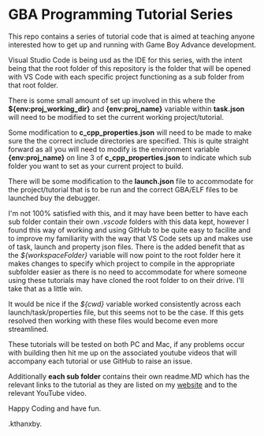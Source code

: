 # GBA Programming Tutorial Series

This repo contains a series of tutorial code that is aimed at teaching anyone interested how to get up and running with Game Boy Advance development.  

Visual Studio Code is being usd as the IDE for this series, with the intent being that the root folder of this repository is the folder that will be opened with VS Code with each specific project functioning as a sub folder from that root folder.  

There is some small amount of set up involved in this where the **${env:proj_working_dir}** and **{env:proj_name}** variable within **task.json** will need to be modified to set the current working project/tutorial.  

Some modification to **c_cpp_properties.json** will need to be made to make sure the the correct include directories are specified. This is quite straight forward as all you will need to modify is the environment variable **{env:proj_name}** on line 3 of **c_cpp_properties.json** to indicate which sub folder you want to set as your current project to build.  

There will be some modification to the **launch.json** file to accommodate for the project/tutorial that is to be run and the correct GBA/ELF files to be launched buy the debugger.  

I'm not 100% satisfied with this, and it may have been better to have each sub folder contain their own *.vscode* folders with this data kept, however I found this way of working and using GitHub to be quite easy to facilite and to improve my familiarity with the way that VS Code sets up and makes use of task, launch and property json files.  There is the added benefit that as the *${workspaceFolder}* variable will now point to the root folder here it makes changes to specify which project to compile in the appropriate subfolder easier as there is no need to accommodate for where someone using these tutorials may have cloned the root folder to on their drive. I'll take that as a little win.  

It would be nice if the *${cwd}* variable worked consistently across each launch/task/properties file, but this seems not to be the case. If this gets resolved then working with these files would become even more streamlined.

These tutorials will be tested on both PC and Mac, if any problems occur with building then hit me up on the associated youtube videos that will accompany each tutorial or use GitHub to raise an issue.  
  
Additionally **each sub folder** contains their own readme.MD which has the relevant links to the tutorial as they are listed on my [website](jamiedstewart.github.io) and to the relevant YouTube video.

Happy Coding and have fun.

.kthanxby.
